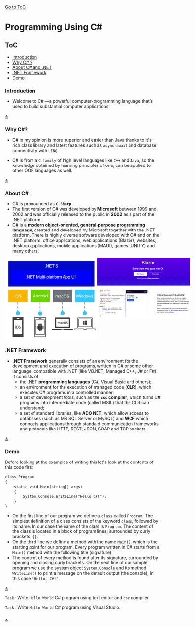 [Go to ToC](../README.md)

# Programming Using C#

## ToC

- [Introduction](#introduction)
- [Why C# ?](#why-c-#)
- [About C# and .NET](#about-c-and-net)
- [.NET Framework](#.NET-Framework)
- [Demo](#Demo)

### Introduction

- Welcome to C# —a powerful computer-programming language that’s used to build substantial computer applications.

[🔝](#toc)

### Why C#?

- C# in my opinion is more superior and easier than Java thanks to it's rich class library and latest features such as `async-await` and database connectivity with `LINQ`.

- C# is from a `C family` of high level languages like `C++` and `Java`, so the knowledge obtained by learning principles of one, can be applied to other OOP languages as well.

[🔝](#toc)

### About C#

- C# is pronounced as **`C Sharp`**
- The first version of C# was developed by **Microsoft** between 1999 and 2002 and was officially released to the public in **2002** as a part of the .NET platform
- C# is a **modern object-oriented, general-purpose programming language**, created and developed by Microsoft together with the .NET platform. There is highly diverse software developed with C# and on the .NET platform: office applications, web applications (Blazor), websites, desktop applications, mobile applications (MAUI), games (UNITY) and many others.
<div style="display:flex">
  <img src="maui.png" alt="drawing" width="300"/>
  <img src="blazor.png" alt="drawing" width="300" height="200"/>
</div>

### .NET Framework

- **.NET Framework** generally consists of an environment for the development and execution of programs, written in C# or some other language, compatible with .NET (like VB.NET, Managed C++, J# or F#). It consists of:
  - the .NET **programming languages** (C#, Visual Basic and others);
  - an environment for the execution of managed code (**CLR**), which executes C# programs in a controlled manner;
  - a set of development tools, such as the **`csc` compiler**, which turns C# programs into intermediate code (called MSIL) that the CLR can understand;
  - a set of standard libraries, like **ADO NET**, which allow access to databases (such as MS SQL Server or MySQL) and **WCF** which connects applications through standard communication frameworks and protocols like HTTP, REST, JSON, SOAP and TCP sockets.

[🔝](#toc)

### Demo

Before looking at the examples of writing this let's look at the contents of this code first

```Csharp
class Program
{
    static void Main(string[] args)
    {
        System.Console.WriteLine("Hello C#!");
    }
}
```

- On the first line of our program we define a `class` called `Program`. The simplest definition of a class consists of the keyword `class`, followed by its name. In our case the name of the class is `Program`. The content of the class is located in a block of program lines, surrounded by curly brackets: `{}`.
- On the third line we define a method with the name `Main()`, which is the starting point for our program. Every program written in C# starts from a `Main()` method with the following title (signature)
- The content of every method is found after its signature, surrounded by opening and closing curly brackets. On the next line of our sample program we use the system object `System.Console` and its method `WriteLine()` to print a message on the default output (the console), in this case `"Hello, C#!"`.

[🔝](#toc)

`Task:` Write `Hello World` C# program using text editor and `csc` compiler

`Task:` Write `Hello World` C# program using Visual Studio.

###

[🔝](#toc)
